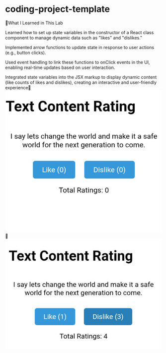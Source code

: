 # coding-project-template
🍉What I Learned in This Lab

Learned how to set up state variables in the constructor of a React class component to manage dynamic data such as "likes" and "dislikes."

Implemented arrow functions to update state in response to user actions (e.g., button clicks).

Used event handling to link these functions to onClick events in the UI, enabling real-time updates based on user interaction.

Integrated state variables into the JSX markup to display dynamic content (like counts of likes and dislikes), creating an interactive and user-friendly experience🍓
![image alt](https://github.com/Charmaine-byte/content-rating/blob/e7bc63bfff79964fd2ad3aeb11fff4206e969bd9/Screenshot_20250804-075724.jpg)
🍇![image alt](https://github.com/Charmaine-byte/content-rating/blob/6545bdc1e7f18e3380984fa8a7281f4222f35a70/Screenshot_20250804-075737.jpg)

